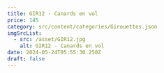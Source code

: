 ```yaml
---
title: GIR12 - Canards en vol
price: 145
category: src/content/categories/Girouettes.json
imgSrcList:
  - src: /asset/GIR12.jpg
    alt: GIR12 - Canards en vol
date: 2024-05-24T05:55:30.250Z
draft: false
---
```


